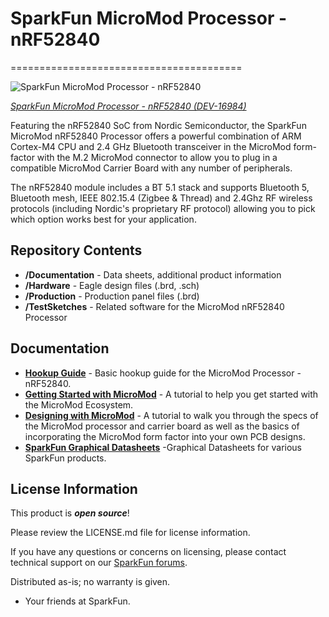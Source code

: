 # SparkFun MicroMod Processor - nRF52840
========================================

![SparkFun MicroMod Processor - nRF52840](https://cdn.sparkfun.com/assets/parts/1/5/9/2/1/16984-SparkFun_MicroMod_nRF52840_Processor-04.jpg)

[*SparkFun MicroMod Processor - nRF52840 (DEV-16984)*](https://www.sparkfun.com/products/16984)

Featuring the nRF52840 SoC from Nordic Semiconductor, the SparkFun MicroMod nRF52840 Processor offers a powerful combination of ARM Cortex-M4 CPU and 2.4 GHz Bluetooth transceiver in the MicroMod form-factor with the M.2 MicroMod connector to allow you to plug in a compatible MicroMod Carrier Board with any number of peripherals. 

The nRF52840 module includes a BT 5.1 stack and supports Bluetooth 5, Bluetooth mesh, IEEE 802.15.4 (Zigbee & Thread) and 2.4Ghz RF wireless protocols (including Nordic's proprietary RF protocol) allowing you to pick which option works best for your application. 

Repository Contents
-------------------

* **/Documentation** - Data sheets, additional product information
* **/Hardware** - Eagle design files (.brd, .sch)
* **/Production** - Production panel files (.brd)
* **/TestSketches** - Related software for the MicroMod nRF52840 Processor

Documentation
--------------

* **[Hookup Guide](https://learn.sparkfun.com/tutorials/micromod-nrf52840-processor-hookup-guide)** - Basic hookup guide for the MicroMod Processor - nRF52840.
* **[Getting Started with MicroMod](https://learn.sparkfun.com/tutorials/getting-started-with-micromod)** - A tutorial to help you get started with the MicroMod Ecosystem. 
* **[Designing with MicroMod](https://learn.sparkfun.com/tutorials/designing-with-micromod)** - A tutorial to walk you through the specs of the MicroMod processor and carrier board as well as the basics of incorporating the MicroMod form factor into your own PCB designs.
* **[SparkFun Graphical Datasheets](https://github.com/sparkfun/Graphical_Datasheets)** -Graphical Datasheets for various SparkFun products.

License Information
-------------------

This product is _**open source**_! 

Please review the LICENSE.md file for license information. 

If you have any questions or concerns on licensing, please contact technical support on our [SparkFun forums](https://forum.sparkfun.com/viewforum.php?f=152).

Distributed as-is; no warranty is given.

- Your friends at SparkFun.

_<COLLABORATION CREDIT>_
